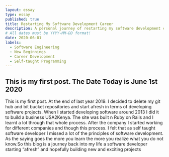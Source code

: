 ```yaml
---
layout: essay
type: essay
published: true
title: Restarting My Software Development Career
description: A personal journey of restarting my software development career after years of experience, focusing on learning fundamental principles and building exciting new projects.
# All dates must be YYYY-MM-DD format!
date: 2020-06-01
labels:
  - Software Engineering
  - New Beginnings
  - Career Development
  - Self-taught Programming
---
```


## This is my first post. The Date Today is June 1st 2020

This is my first post. At the end of last year 2019. I decided to delete my git hub and bit bucket repositories and start afresh in terms of developing software projects. When I started developing software around 2013 I did it to build a business USA2Kenya. The site was built n Ruby on Rails and I learnt a lot through that whole process. After the company I started working for different companies and though this process. I felt that as self taught software developer I missed a lot of the principles of software development. As the saying goes the more you learn the more you realize what you do not know.So this blog is a journey back into my life a software developer starting “afresh” and hopefully building new and exciting projects
